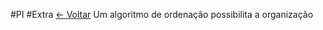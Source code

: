 #PI #Extra
[<- Voltar](Programação%20Imperativa/Menu.md)
Um algoritmo de ordenação possibilita a organização 